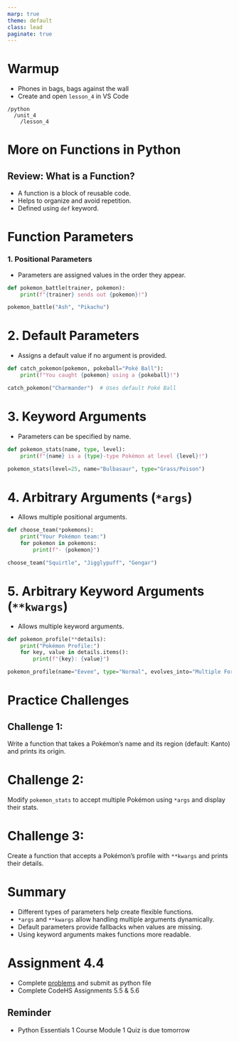 ```yaml
---
marp: true
theme: default
class: lead
paginate: true
---
```


<!-- headingDivider: 1 -->
<!-- backgroundColor: black -->
<!-- class: invert -->

# Warmup

- Phones in bags, bags against the wall
- Create and open `lesson_4` in VS Code

```text
/python
  /unit_4
    /lesson_4
```

# More on Functions in Python 

## Review: What is a Function?
- A function is a block of reusable code.
- Helps to organize and avoid repetition.
- Defined using `def` keyword.

# Function Parameters
### 1. Positional Parameters
- Parameters are assigned values in the order they appear.
```python
def pokemon_battle(trainer, pokemon):
    print(f"{trainer} sends out {pokemon}!")

pokemon_battle("Ash", "Pikachu")
```

# 2. Default Parameters
- Assigns a default value if no argument is provided.
```python
def catch_pokemon(pokemon, pokeball="Poké Ball"):
    print(f"You caught {pokemon} using a {pokeball}!")

catch_pokemon("Charmander")  # Uses default Poké Ball
```

# 3. Keyword Arguments
- Parameters can be specified by name.
```python
def pokemon_stats(name, type, level):
    print(f"{name} is a {type}-type Pokémon at level {level}!")

pokemon_stats(level=25, name="Bulbasaur", type="Grass/Poison")
```

# 4. Arbitrary Arguments (`*args`)
- Allows multiple positional arguments.
```python
def choose_team(*pokemons):
    print("Your Pokémon team:")
    for pokemon in pokemons:
        print(f"- {pokemon}")

choose_team("Squirtle", "Jigglypuff", "Gengar")
```

# 5. Arbitrary Keyword Arguments (`**kwargs`)
- Allows multiple keyword arguments.
```python
def pokemon_profile(**details):
    print("Pokémon Profile:")
    for key, value in details.items():
        print(f"{key}: {value}")

pokemon_profile(name="Eevee", type="Normal", evolves_into="Multiple Forms")
```

# Practice Challenges
## Challenge 1:
Write a function that takes a Pokémon’s name and its region (default: Kanto) and prints its origin.

# Challenge 2:
Modify `pokemon_stats` to accept multiple Pokémon using `*args` and display their stats.

# Challenge 3:
Create a function that accepts a Pokémon’s profile with `**kwargs` and prints their details.

# Summary
- Different types of parameters help create flexible functions.
- `*args` and `**kwargs` allow handling multiple arguments dynamically.
- Default parameters provide fallbacks when values are missing.
- Using keyword arguments makes functions more readable.

# Assignment 4.4

- Complete [problems](./files/assignment_1_4_4.md) and submit as python file
- Complete CodeHS Assignments 5.5 & 5.6

## Reminder
 
- Python Essentials 1 Course Module 1 Quiz is due tomorrow
